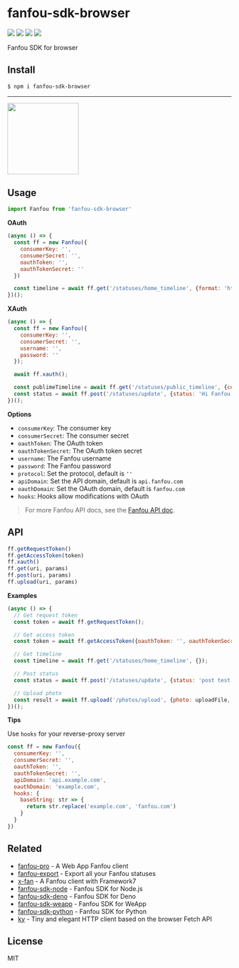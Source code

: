 # fanfou-sdk-browser

[![](https://github.com/fanfoujs/fanfou-sdk-browser/workflows/Node/badge.svg)](https://github.com/fanfoujs/fanfou-sdk-browser/actions)
[![](https://img.shields.io/npm/v/fanfou-sdk-browser.svg)](https://www.npmjs.com/package/fanfou-sdk-browser)
[![](https://img.shields.io/npm/l/fanfou-sdk-browser.svg)](https://github.com/fanfoujs/fanfou-sdk-browser/blob/master/LICENSE)
[![](https://img.shields.io/badge/code_style-XO-5ed9c7.svg)](https://github.com/xojs/xo)

Fanfou SDK for browser

## Install

```bash
$ npm i fanfou-sdk-browser
```

---

<a href="https://www.patreon.com/LitoMore">
  <img src="https://c5.patreon.com/external/logo/become_a_patron_button@2x.png" width="160">
</a>

## Usage

```javascript
import Fanfou from 'fanfou-sdk-browser'
```

**OAuth**

```javascript
(async () => {
  const ff = new Fanfou({
    consumerKey: '',
    consumerSecret: '',
    oauthToken: '',
    oauthTokenSecret: ''
  })

  const timeline = await ff.get('/statuses/home_timeline', {format: 'html'})
})();
```

**XAuth**

```javascript
(async () => {
  const ff = new Fanfou({
    consumerKey: '',
    consumerSecret: '',
    username: '',
    password: ''
  });

  await ff.xauth();

  const publimeTimeline = await ff.get('/statuses/public_timeline', {count: 10})
  const status = await ff.post('/statuses/update', {status: 'Hi Fanfou'})
})();
```

**Options**

- `consumerKey`: The consumer key
- `consumerSecret`: The consumer secret
- `oauthToken`: The OAuth token
- `oauthTokenSecret`: The OAuth token secret
- `username`: The Fanfou username
- `password`: The Fanfou password
- `protocol`: Set the protocol, default is `''`
- `apiDomain`: Set the API domain, default is `api.fanfou.com`
- `oauthDomain`: Set the OAuth domain, default is `fanfou.com`
- `hooks`: Hooks allow modifications with OAuth

> For more Fanfou API docs, see the [Fanfou API doc](https://github.com/FanfouAPI/FanFouAPIDoc/wiki).

## API

```javascript
ff.getRequestToken()
ff.getAccessToken(token)
ff.xauth()
ff.get(uri, params)
ff.post(uri, params)
ff.upload(uri, params)
```

**Examples**

```javascript
(async () => {
  // Get request token
  const token = await ff.getRequestToken();

  // Get access token
  const token = await ff.getAccessToken({oauthToken: '', oauthTokenSecret: ''});

  // Get timeline
  const timeline = await ff.get('/statuses/home_timeline', {});

  // Post status
  const status = await ff.post('/statuses/update', {status: 'post test'});

  // Upload photo
  const result = await ff.upload('/photos/upload', {photo: uploadFile, status: 'unicorn'});
})();
```

**Tips**

Use `hooks` for your reverse-proxy server

```javascript
const ff = new Fanfou({
  consumerKey: '',
  consumerSecret: '',
  oauthToken: '',
  oauthTokenSecret: '',
  apiDomain: 'api.example.com',
  oauthDomain: 'example.com',
  hooks: {
    baseString: str => {
      return str.replace('example.com', 'fanfou.com')
    }
  }
})
```

## Related

- [fanfou-pro](https://github.com/LitoMore/fanfou-pro) - A Web App Fanfou client
- [fanfou-export](https://github.com/LitoMore/fanfou-export) - Export all your Fanfou statuses
- [x-fan](https://github.com/LitoMore/x-fan) - A Fanfou client with Framework7
- [fanfou-sdk-node](https://github.com/fanfoujs/fanfou-sdk-node) - Fanfou SDK for Node.js
- [fanfou-sdk-deno](https://github.com/LitoMore/fanfou-sdk-deno) - Fanfou SDK for Deno
- [fanfou-sdk-weapp](https://github.com/fanfoujs/fanfou-sdk-weapp) - Fanfou SDK for WeApp
- [fanfou-sdk-python](https://github.com/LitoMore/fanfou-sdk-python) - Fanfou SDK for Python
- [ky](https://github.com/sindresorhus/ky) - Tiny and elegant HTTP client based on the browser Fetch API

## License

MIT
